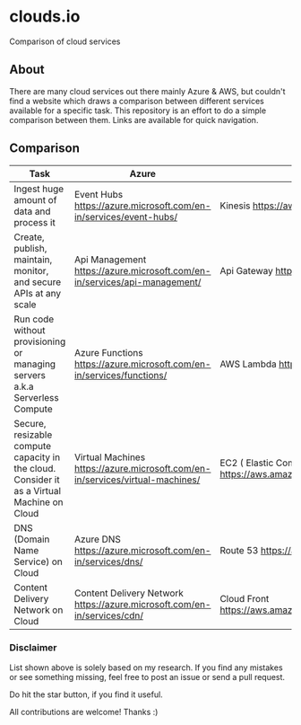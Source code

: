 # clouds.io

Comparison of cloud services

## About

There are many cloud services out there mainly Azure & AWS, but couldn't find a website which draws a comparison between different services available for a specific task. This repository is an effort to do a simple comparison between them. Links are available for quick navigation.

## Comparison

| Task                                                                                       | Azure                                                                           | AWS                                                            |
|--------------------------------------------------------------------------------------------|---------------------------------------------------------------------------------|----------------------------------------------------------------|
| Ingest huge amount of data and process it                                                  | Event Hubs https://azure.microsoft.com/en-in/services/event-hubs/               | Kinesis  https://aws.amazon.com/kinesis/streams/               |
| Create, publish, maintain, monitor, and secure APIs at any scale                           | Api Management   https://azure.microsoft.com/en-in/services/api-management/     | Api Gateway   https://aws.amazon.com/api-gateway/              |
| Run code without provisioning or managing servers a.k.a Serverless Compute                 | Azure Functions  https://azure.microsoft.com/en-in/services/functions/          | AWS Lambda   https://aws.amazon.com/lambda/                    |
| Secure, resizable compute capacity in the cloud. Consider it as a Virtual Machine on Cloud | Virtual Machines   https://azure.microsoft.com/en-in/services/virtual-machines/ | EC2 ( Elastic Compute Cloud)   https://aws.amazon.com/ec2/     |
| DNS (Domain Name Service) on Cloud                                                         | Azure DNS  https://azure.microsoft.com/en-in/services/dns/                      | Route 53   https://aws.amazon.com/route53/                     |
| Content Delivery Network on Cloud                                                          | Content Delivery Network   https://azure.microsoft.com/en-in/services/cdn/      | Cloud Front   https://aws.amazon.com/documentation/cloudfront/ |


### Disclaimer
List shown above is solely based on my research. If you find any mistakes or see something missing, feel free to post an issue or send a pull request. 

Do hit the star button, if you find it useful.

All contributions are welcome! Thanks :)

